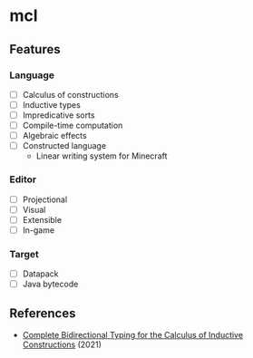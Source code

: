 # mcl

## Features

### Language

- [ ] Calculus of constructions
- [ ] Inductive types
- [ ] Impredicative sorts
- [ ] Compile-time computation
- [ ] Algebraic effects
- [ ] Constructed language
  - Linear writing system for Minecraft

### Editor

- [ ] Projectional
- [ ] Visual
- [ ] Extensible
- [ ] In-game

### Target

- [ ] Datapack
- [ ] Java bytecode

## References

- [Complete Bidirectional Typing for the Calculus of Inductive Constructions](https://arxiv.org/abs/2102.06513) (2021)
